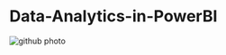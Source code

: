 # Data-Analytics-in-PowerBI
![github photo](https://github.com/JamalTheAnalyst6/Data-Analytics-in-PowerBI/assets/143570371/afda8088-c89e-40ec-8041-fed2acc0e149)
